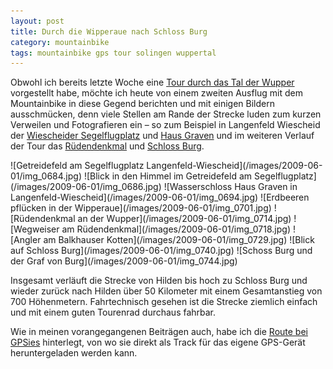 ```yaml
---
layout: post
title: Durch die Wipperaue nach Schloss Burg
category: mountainbike
tags: mountainbike gps tour solingen wuppertal
---
```


Obwohl ich bereits letzte Woche eine [Tour durch das Tal der Wupper](/2009/05/24/von-haasen-und-rueden) vorgestellt habe, möchte ich heute von einem zweiten Ausflug mit dem Mountainbike in diese Gegend berichten und mit einigen Bildern ausschmücken, denn viele Stellen am Rande der Strecke luden zum kurzen Verweilen und Fotografieren ein – so zum Beispiel in Langenfeld Wiescheid der [Wiescheider Segelflugplatz](http://www.lsgerbsloeh.de) und [Haus Graven](http://de.wikipedia.org/wiki/Haus_Graven) und im weiteren Verlauf der Tour das [Rüdendenkmal](http://www.tetti.de/SOLINGEN/OBENRUEDENERKOTTEN/sage.html) und [Schloss Burg](http://www.schlossburg.de).

<div class="gallery" markdown="1">
![Getreidefeld am Segelflugplatz Langenfeld-Wiescheid](/images/2009-06-01/img_0684.jpg)
![Blick in den Himmel im Getreidefeld am Segelflugplatz](/images/2009-06-01/img_0686.jpg)
![Wasserschloss Haus Graven in Langenfeld-Wiescheid](/images/2009-06-01/img_0694.jpg)
![Erdbeeren pflücken in der Wipperaue](/images/2009-06-01/img_0701.jpg)
![Rüdendenkmal an der Wupper](/images/2009-06-01/img_0714.jpg)
![Wegweiser am Rüdendenkmal](/images/2009-06-01/img_0718.jpg)
![Angler am Balkhauser Kotten](/images/2009-06-01/img_0729.jpg)
![Blick auf Schloss Burg](/images/2009-06-01/img_0740.jpg)
![Schoss Burg und der Graf von Burg](/images/2009-06-01/img_0744.jpg)
</div>

Insgesamt verläuft die Strecke von Hilden bis hoch zu Schloss Burg und wieder zurück nach Hilden über 50 Kilometer mit einem Gesamtanstieg von 700 Höhenmetern. Fahrtechnisch gesehen ist die Strecke ziemlich einfach und mit einem guten Tourenrad durchaus fahrbar.

Wie in meinen vorangegangenen Beiträgen auch, habe ich die [Route bei GPSies](http://gpsies.de/map.do?fileId=fxmpdqnlkzjhjwza) hinterlegt, von wo sie direkt als Track für das eigene GPS-Gerät heruntergeladen werden kann.
